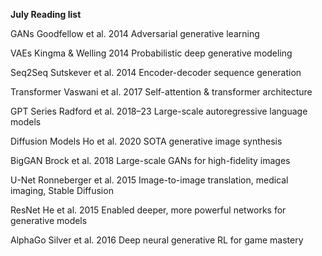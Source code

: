 **July Reading list**

GANs	Goodfellow et al.	2014	Adversarial generative learning

VAEs	Kingma & Welling	2014	Probabilistic deep generative modeling

Seq2Seq	Sutskever et al.	2014	Encoder-decoder sequence generation

Transformer	Vaswani et al.	2017	Self-attention & transformer architecture

GPT Series	Radford et al.	2018–23	Large-scale autoregressive language models

Diffusion Models	Ho et al.	2020	SOTA generative image synthesis

BigGAN	Brock et al.	2018	Large-scale GANs for high-fidelity images

U-Net	Ronneberger et al.	2015	Image-to-image translation, medical imaging, Stable Diffusion

ResNet	He et al.	2015	Enabled deeper, more powerful networks for generative models

AlphaGo	Silver et al.	2016	Deep neural generative RL for game mastery
